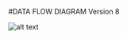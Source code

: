 #DATA FLOW DIAGRAM 
Version 8

![alt text](https://cloud.githubusercontent.com/assets/16868664/19192904/83e3a89a-8c6d-11e6-83cf-b0029b0e7679.png)

